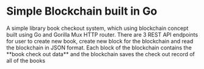 # Simple Blockchain built in Go
<p>A simple library book checkout system, which using blockchain concept built using Go and Gorilla Mux HTTP router. 
There are 3 REST API endpoints for user to create new book, create new block for the blockchain and read the blockchain in JSON format.
Each block of the blockchain contains the **book check out data** and the blockchain saves the check out record of all of the books</p>


